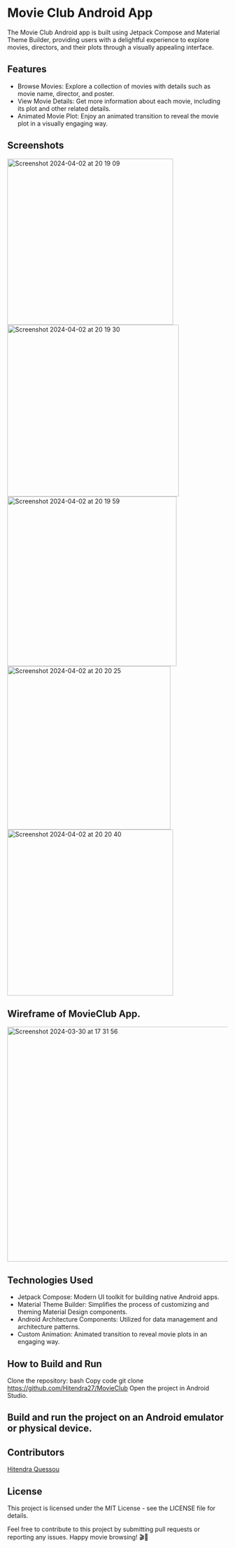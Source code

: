 # Movie Club Android App
The Movie Club Android app is built using Jetpack Compose and Material Theme Builder, providing users with a delightful experience to explore movies, directors, and their plots through a visually appealing interface.

## Features
* Browse Movies: Explore a collection of movies with details such as movie name, director, and poster.
* View Movie Details: Get more information about each movie, including its plot and other related details.
* Animated Movie Plot: Enjoy an animated transition to reveal the movie plot in a visually engaging way.

## Screenshots
<img width="379" alt="Screenshot 2024-04-02 at 20 19 09" src="https://github.com/Hitendra27/MovieClub/assets/73651340/62f01674-fbc0-46d3-88c7-ec595a016a1a">
<img width="392" alt="Screenshot 2024-04-02 at 20 19 30" src="https://github.com/Hitendra27/MovieClub/assets/73651340/8e8586a6-924c-4659-8e6c-ed5f66fce6bf">
<img width="387" alt="Screenshot 2024-04-02 at 20 19 59" src="https://github.com/Hitendra27/MovieClub/assets/73651340/64982473-9ffb-418e-9116-be7d29637505">
<img width="373" alt="Screenshot 2024-04-02 at 20 20 25" src="https://github.com/Hitendra27/MovieClub/assets/73651340/b68e0378-3b86-41de-b523-4237f941ec16">
<img width="379" alt="Screenshot 2024-04-02 at 20 20 40" src="https://github.com/Hitendra27/MovieClub/assets/73651340/43ab282e-ac77-46f6-8644-3221fe99b8e5">

## Wireframe of MovieClub App.
<img width="536" alt="Screenshot 2024-03-30 at 17 31 56" src="https://github.com/Hitendra27/MovieClub/assets/73651340/c9949599-6e89-41c8-8410-d360b811464e">

## Technologies Used
* Jetpack Compose: Modern UI toolkit for building native Android apps.
* Material Theme Builder: Simplifies the process of customizing and theming Material Design components.
* Android Architecture Components: Utilized for data management and architecture patterns.
* Custom Animation: Animated transition to reveal movie plots in an engaging way.
  
## How to Build and Run
Clone the repository:
bash
Copy code
git clone https://github.com/Hitendra27/MovieClub
Open the project in Android Studio.

## Build and run the project on an Android emulator or physical device.

## Contributors
<a href="https://github.com/Hitendra27" target="_blank">
Hitendra Quessou
</a>

## License
This project is licensed under the MIT License - see the LICENSE file for details.

Feel free to contribute to this project by submitting pull requests or reporting any issues. Happy movie browsing! 🎬🍿
